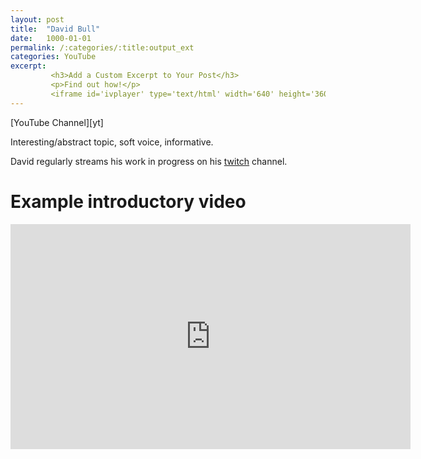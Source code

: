 ```yaml
---
layout: post
title:  "David Bull"
date:   1000-01-01
permalink: /:categories/:title:output_ext
categories: YouTube
excerpt:
         <h3>Add a Custom Excerpt to Your Post</h3>
         <p>Find out how!</p>
         <iframe id='ivplayer' type='text/html' width='640' height='360'       src='https://www.invidio.us/embed/J6FuHfgF2bc?' frameborder='0'></iframe>
---
```


<script src="https://apis.google.com/js/platform.js"></script>
<div class="g-ytsubscribe" data-channelid="UCKSrgKjevPmNZxCAyTZP5cQ" data-layout="full" data-count="default"></div>
[YouTube Channel][yt]
<!-- <br/><br/> -->

Interesting/abstract topic, soft voice, informative.

David regularly streams his work in progress on his [twitch][tw] channel.


Example introductory video
===
<iframe id='ivplayer' type='text/html' width='640' height='360'       src='https://www.invidio.us/embed/J6FuHfgF2bc?' frameborder='0'></iframe>

[tw]: https://www.twitch.tv/japaneseprintmaking/videos
[yt]: https://www.youtube.com/channel/UCKSrgKjevPmNZxCAyTZP5cQ 
